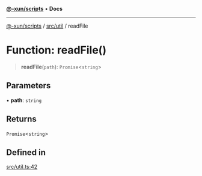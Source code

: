 [**@-xun/scripts**](../../../README.md) • **Docs**

***

[@-xun/scripts](../../../README.md) / [src/util](../README.md) / readFile

# Function: readFile()

> **readFile**(`path`): `Promise`\<`string`\>

## Parameters

• **path**: `string`

## Returns

`Promise`\<`string`\>

## Defined in

[src/util.ts:42](https://github.com/Xunnamius/xscripts/blob/fc291d92ca0fdd07ba7e5cb19471e1a974cabac7/src/util.ts#L42)
